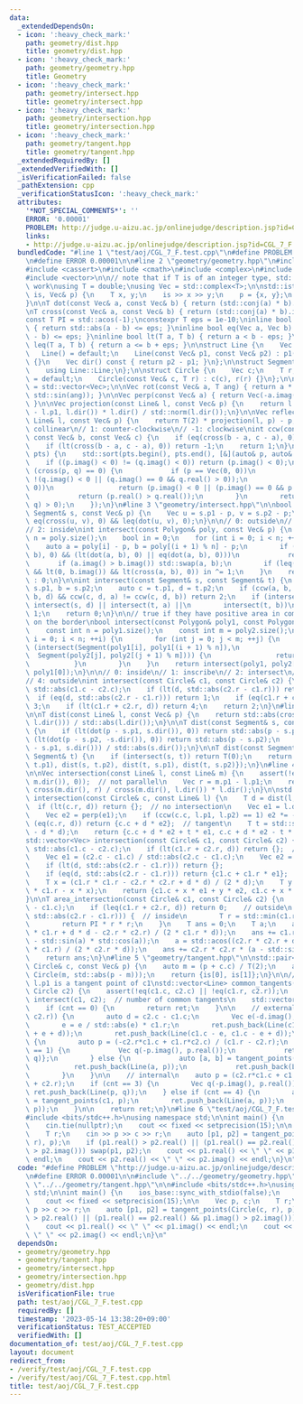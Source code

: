 ```yaml
---
data:
  _extendedDependsOn:
  - icon: ':heavy_check_mark:'
    path: geometry/dist.hpp
    title: geometry/dist.hpp
  - icon: ':heavy_check_mark:'
    path: geometry/geometry.hpp
    title: Geometry
  - icon: ':heavy_check_mark:'
    path: geometry/intersect.hpp
    title: geometry/intersect.hpp
  - icon: ':heavy_check_mark:'
    path: geometry/intersection.hpp
    title: geometry/intersection.hpp
  - icon: ':heavy_check_mark:'
    path: geometry/tangent.hpp
    title: geometry/tangent.hpp
  _extendedRequiredBy: []
  _extendedVerifiedWith: []
  _isVerificationFailed: false
  _pathExtension: cpp
  _verificationStatusIcon: ':heavy_check_mark:'
  attributes:
    '*NOT_SPECIAL_COMMENTS*': ''
    ERROR: '0.00001'
    PROBLEM: http://judge.u-aizu.ac.jp/onlinejudge/description.jsp?id=CGL_7_F
    links:
    - http://judge.u-aizu.ac.jp/onlinejudge/description.jsp?id=CGL_7_F
  bundledCode: "#line 1 \"test/aoj/CGL_7_F.test.cpp\"\n#define PROBLEM \"http://judge.u-aizu.ac.jp/onlinejudge/description.jsp?id=CGL_7_F\"\
    \n#define ERROR 0.00001\n\n#line 2 \"geometry/geometry.hpp\"\n#include <algorithm>\n\
    #include <cassert>\n#include <cmath>\n#include <complex>\n#include <iostream>\n\
    #include <vector>\n\n// note that if T is of an integer type, std::abs does not\
    \ work\nusing T = double;\nusing Vec = std::complex<T>;\n\nstd::istream& operator>>(std::istream&\
    \ is, Vec& p) {\n    T x, y;\n    is >> x >> y;\n    p = {x, y};\n    return is;\n\
    }\n\nT dot(const Vec& a, const Vec& b) { return (std::conj(a) * b).real(); }\n\
    \nT cross(const Vec& a, const Vec& b) { return (std::conj(a) * b).imag(); }\n\n\
    const T PI = std::acos(-1);\nconstexpr T eps = 1e-10;\ninline bool eq(T a, T b)\
    \ { return std::abs(a - b) <= eps; }\ninline bool eq(Vec a, Vec b) { return std::abs(a\
    \ - b) <= eps; }\ninline bool lt(T a, T b) { return a < b - eps; }\ninline bool\
    \ leq(T a, T b) { return a <= b + eps; }\n\nstruct Line {\n    Vec p1, p2;\n \
    \   Line() = default;\n    Line(const Vec& p1, const Vec& p2) : p1(p1), p2(p2)\
    \ {}\n    Vec dir() const { return p2 - p1; }\n};\n\nstruct Segment : Line {\n\
    \    using Line::Line;\n};\n\nstruct Circle {\n    Vec c;\n    T r;\n    Circle()\
    \ = default;\n    Circle(const Vec& c, T r) : c(c), r(r) {}\n};\n\nusing Polygon\
    \ = std::vector<Vec>;\n\nVec rot(const Vec& a, T ang) { return a * Vec(std::cos(ang),\
    \ std::sin(ang)); }\n\nVec perp(const Vec& a) { return Vec(-a.imag(), a.real());\
    \ }\n\nVec projection(const Line& l, const Vec& p) {\n    return l.p1 + dot(p\
    \ - l.p1, l.dir()) * l.dir() / std::norm(l.dir());\n}\n\nVec reflection(const\
    \ Line& l, const Vec& p) {\n    return T(2) * projection(l, p) - p;\n}\n\n// 0:\
    \ collinear\n// 1: counter-clockwise\n// -1: clockwise\nint ccw(const Vec& a,\
    \ const Vec& b, const Vec& c) {\n    if (eq(cross(b - a, c - a), 0)) return 0;\n\
    \    if (lt(cross(b - a, c - a), 0)) return -1;\n    return 1;\n}\n\nvoid sort_by_arg(std::vector<Vec>&\
    \ pts) {\n    std::sort(pts.begin(), pts.end(), [&](auto& p, auto& q) {\n    \
    \    if ((p.imag() < 0) != (q.imag() < 0)) return (p.imag() < 0);\n        if\
    \ (cross(p, q) == 0) {\n            if (p == Vec(0, 0))\n                return\
    \ !(q.imag() < 0 || (q.imag() == 0 && q.real() > 0));\n            if (q == Vec(0,\
    \ 0))\n                return (p.imag() < 0 || (p.imag() == 0 && p.real() > 0));\n\
    \            return (p.real() > q.real());\n        }\n        return (cross(p,\
    \ q) > 0);\n    });\n}\n#line 3 \"geometry/intersect.hpp\"\n\nbool intersect(const\
    \ Segment& s, const Vec& p) {\n    Vec u = s.p1 - p, v = s.p2 - p;\n    return\
    \ eq(cross(u, v), 0) && leq(dot(u, v), 0);\n}\n\n// 0: outside\n// 1: on the border\n\
    // 2: inside\nint intersect(const Polygon& poly, const Vec& p) {\n    const int\
    \ n = poly.size();\n    bool in = 0;\n    for (int i = 0; i < n; ++i) {\n    \
    \    auto a = poly[i] - p, b = poly[(i + 1) % n] - p;\n        if (eq(cross(a,\
    \ b), 0) && (lt(dot(a, b), 0) || eq(dot(a, b), 0)))\n            return 1;\n \
    \       if (a.imag() > b.imag()) std::swap(a, b);\n        if (leq(a.imag(), 0)\
    \ && lt(0, b.imag()) && lt(cross(a, b), 0)) in ^= 1;\n    }\n    return in ? 2\
    \ : 0;\n}\n\nint intersect(const Segment& s, const Segment& t) {\n    auto a =\
    \ s.p1, b = s.p2;\n    auto c = t.p1, d = t.p2;\n    if (ccw(a, b, c) != ccw(a,\
    \ b, d) && ccw(c, d, a) != ccw(c, d, b)) return 2;\n    if (intersect(s, c) ||\
    \ intersect(s, d) || intersect(t, a) ||\n        intersect(t, b))\n        return\
    \ 1;\n    return 0;\n}\n\n// true if they have positive area in common or touch\
    \ on the border\nbool intersect(const Polygon& poly1, const Polygon& poly2) {\n\
    \    const int n = poly1.size();\n    const int m = poly2.size();\n    for (int\
    \ i = 0; i < n; ++i) {\n        for (int j = 0; j < m; ++j) {\n            if\
    \ (intersect(Segment(poly1[i], poly1[(i + 1) % n]),\n                        \
    \  Segment(poly2[j], poly2[(j + 1) % m]))) {\n                return true;\n \
    \           }\n        }\n    }\n    return intersect(poly1, poly2[0]) || intersect(poly2,\
    \ poly1[0]);\n}\n\n// 0: inside\n// 1: inscribe\n// 2: intersect\n// 3: circumscribe\n\
    // 4: outside\nint intersect(const Circle& c1, const Circle& c2) {\n    T d =\
    \ std::abs(c1.c - c2.c);\n    if (lt(d, std::abs(c2.r - c1.r))) return 0;\n  \
    \  if (eq(d, std::abs(c2.r - c1.r))) return 1;\n    if (eq(c1.r + c2.r, d)) return\
    \ 3;\n    if (lt(c1.r + c2.r, d)) return 4;\n    return 2;\n}\n#line 4 \"geometry/dist.hpp\"\
    \n\nT dist(const Line& l, const Vec& p) {\n    return std::abs(cross(p - l.p1,\
    \ l.dir())) / std::abs(l.dir());\n}\n\nT dist(const Segment& s, const Vec& p)\
    \ {\n    if (lt(dot(p - s.p1, s.dir()), 0)) return std::abs(p - s.p1);\n    if\
    \ (lt(dot(p - s.p2, -s.dir()), 0)) return std::abs(p - s.p2);\n    return std::abs(cross(p\
    \ - s.p1, s.dir())) / std::abs(s.dir());\n}\n\nT dist(const Segment& s, const\
    \ Segment& t) {\n    if (intersect(s, t)) return T(0);\n    return std::min({dist(s,\
    \ t.p1), dist(s, t.p2), dist(t, s.p1), dist(t, s.p2)});\n}\n#line 4 \"geometry/intersection.hpp\"\
    \n\nVec intersection(const Line& l, const Line& m) {\n    assert(!eq(cross(l.dir(),\
    \ m.dir()), 0));  // not parallel\n    Vec r = m.p1 - l.p1;\n    return l.p1 +\
    \ cross(m.dir(), r) / cross(m.dir(), l.dir()) * l.dir();\n}\n\nstd::vector<Vec>\
    \ intersection(const Circle& c, const Line& l) {\n    T d = dist(l, c.c);\n  \
    \  if (lt(c.r, d)) return {};  // no intersection\n    Vec e1 = l.dir() / std::abs(l.dir());\n\
    \    Vec e2 = perp(e1);\n    if (ccw(c.c, l.p1, l.p2) == 1) e2 *= -1;\n    if\
    \ (eq(c.r, d)) return {c.c + d * e2};  // tangent\n    T t = std::sqrt(c.r * c.r\
    \ - d * d);\n    return {c.c + d * e2 + t * e1, c.c + d * e2 - t * e1};\n}\n\n\
    std::vector<Vec> intersection(const Circle& c1, const Circle& c2) {\n    T d =\
    \ std::abs(c1.c - c2.c);\n    if (lt(c1.r + c2.r, d)) return {};  // outside\n\
    \    Vec e1 = (c2.c - c1.c) / std::abs(c2.c - c1.c);\n    Vec e2 = perp(e1);\n\
    \    if (lt(d, std::abs(c2.r - c1.r))) return {};                  // contain\n\
    \    if (eq(d, std::abs(c2.r - c1.r))) return {c1.c + c1.r * e1};  // tangent\n\
    \    T x = (c1.r * c1.r - c2.r * c2.r + d * d) / (2 * d);\n    T y = std::sqrt(c1.r\
    \ * c1.r - x * x);\n    return {c1.c + x * e1 + y * e2, c1.c + x * e1 - y * e2};\n\
    }\n\nT area_intersection(const Circle& c1, const Circle& c2) {\n    T d = std::abs(c2.c\
    \ - c1.c);\n    if (leq(c1.r + c2.r, d)) return 0;    // outside\n    if (leq(d,\
    \ std::abs(c2.r - c1.r))) {  // inside\n        T r = std::min(c1.r, c2.r);\n\
    \        return PI * r * r;\n    }\n    T ans = 0;\n    T a;\n    a = std::acos((c1.r\
    \ * c1.r + d * d - c2.r * c2.r) / (2 * c1.r * d));\n    ans += c1.r * c1.r * (a\
    \ - std::sin(a) * std::cos(a));\n    a = std::acos((c2.r * c2.r + d * d - c1.r\
    \ * c1.r) / (2 * c2.r * d));\n    ans += c2.r * c2.r * (a - std::sin(a) * std::cos(a));\n\
    \    return ans;\n}\n#line 5 \"geometry/tangent.hpp\"\n\nstd::pair<Vec, Vec> tangent_points(const\
    \ Circle& c, const Vec& p) {\n    auto m = (p + c.c) / T(2);\n    auto is = intersection(c,\
    \ Circle(m, std::abs(p - m)));\n    return {is[0], is[1]};\n}\n\n// for each l,\
    \ l.p1 is a tangent point of c1\nstd::vector<Line> common_tangents(Circle c1,\
    \ Circle c2) {\n    assert(!eq(c1.c, c2.c) || !eq(c1.r, c2.r));\n    int cnt =\
    \ intersect(c1, c2);  // number of common tangents\n    std::vector<Line> ret;\n\
    \    if (cnt == 0) {\n        return ret;\n    }\n\n    // external\n    if (eq(c1.r,\
    \ c2.r)) {\n        auto d = c2.c - c1.c;\n        Vec e(-d.imag(), d.real());\n\
    \        e = e / std::abs(e) * c1.r;\n        ret.push_back(Line(c1.c + e, c1.c\
    \ + e + d));\n        ret.push_back(Line(c1.c - e, c1.c - e + d));\n    } else\
    \ {\n        auto p = (-c2.r*c1.c + c1.r*c2.c) / (c1.r - c2.r);\n        if (cnt\
    \ == 1) {\n            Vec q(-p.imag(), p.real());\n            return {Line(p,\
    \ q)};\n        } else {\n            auto [a, b] = tangent_points(c1, p);\n \
    \           ret.push_back(Line(a, p));\n            ret.push_back(Line(b, p));\n\
    \        }\n    }\n\n    // internal\n    auto p = (c2.r*c1.c + c1.r*c2.c) / (c1.r\
    \ + c2.r);\n    if (cnt == 3) {\n        Vec q(-p.imag(), p.real());\n       \
    \ ret.push_back(Line(p, q));\n    } else if (cnt == 4) {\n        auto [a, b]\
    \ = tangent_points(c1, p);\n        ret.push_back(Line(a, p));\n        ret.push_back(Line(b,\
    \ p));\n    }\n\n    return ret;\n}\n#line 6 \"test/aoj/CGL_7_F.test.cpp\"\n\n\
    #include <bits/stdc++.h>\nusing namespace std;\n\nint main() {\n    ios_base::sync_with_stdio(false);\n\
    \    cin.tie(nullptr);\n    cout << fixed << setprecision(15);\n\n    Vec p, c;\n\
    \    T r;\n    cin >> p >> c >> r;\n    auto [p1, p2] = tangent_points(Circle(c,\
    \ r), p);\n    if (p1.real() > p2.real() || (p1.real() == p2.real() && p1.imag()\
    \ > p2.imag())) swap(p1, p2);\n    cout << p1.real() << \" \" << p1.imag() <<\
    \ endl;\n    cout << p2.real() << \" \" << p2.imag() << endl;\n}\n"
  code: "#define PROBLEM \"http://judge.u-aizu.ac.jp/onlinejudge/description.jsp?id=CGL_7_F\"\
    \n#define ERROR 0.00001\n\n#include \"../../geometry/geometry.hpp\"\n#include\
    \ \"../../geometry/tangent.hpp\"\n\n#include <bits/stdc++.h>\nusing namespace\
    \ std;\n\nint main() {\n    ios_base::sync_with_stdio(false);\n    cin.tie(nullptr);\n\
    \    cout << fixed << setprecision(15);\n\n    Vec p, c;\n    T r;\n    cin >>\
    \ p >> c >> r;\n    auto [p1, p2] = tangent_points(Circle(c, r), p);\n    if (p1.real()\
    \ > p2.real() || (p1.real() == p2.real() && p1.imag() > p2.imag())) swap(p1, p2);\n\
    \    cout << p1.real() << \" \" << p1.imag() << endl;\n    cout << p2.real() <<\
    \ \" \" << p2.imag() << endl;\n}\n"
  dependsOn:
  - geometry/geometry.hpp
  - geometry/tangent.hpp
  - geometry/intersect.hpp
  - geometry/intersection.hpp
  - geometry/dist.hpp
  isVerificationFile: true
  path: test/aoj/CGL_7_F.test.cpp
  requiredBy: []
  timestamp: '2023-05-14 13:38:20+09:00'
  verificationStatus: TEST_ACCEPTED
  verifiedWith: []
documentation_of: test/aoj/CGL_7_F.test.cpp
layout: document
redirect_from:
- /verify/test/aoj/CGL_7_F.test.cpp
- /verify/test/aoj/CGL_7_F.test.cpp.html
title: test/aoj/CGL_7_F.test.cpp
---
```

